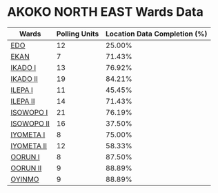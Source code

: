 
# AKOKO NORTH EAST Wards Data

| Wards | Polling Units | Location Data Completion (%) |
| ---- | ----- | ------- |
| [EDO](./wards/17499-edo) | 12 | 25.00% |
| [EKAN](./wards/17500-ekan) | 7 | 71.43% |
| [IKADO I](./wards/17501-ikado-i) | 13 | 76.92% |
| [IKADO II](./wards/17502-ikado-ii) | 19 | 84.21% |
| [ILEPA I](./wards/17503-ilepa-i) | 11 | 45.45% |
| [ILEPA II](./wards/17504-ilepa-ii) | 14 | 71.43% |
| [ISOWOPO I](./wards/17505-isowopo-i) | 21 | 76.19% |
| [ISOWOPO II](./wards/17506-isowopo-ii) | 16 | 37.50% |
| [IYOMETA I](./wards/17507-iyometa-i) | 8 | 75.00% |
| [IYOMETA II](./wards/17508-iyometa-ii) | 12 | 58.33% |
| [OORUN I](./wards/17509-oorun-i) | 8 | 87.50% |
| [OORUN II](./wards/17510-oorun-ii) | 9 | 88.89% |
| [OYINMO](./wards/17511-oyinmo) | 9 | 88.89% |




